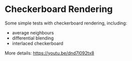 # Checkerboard Rendering

Some simple tests with checkerboard rendering, including:
- average neighbours
- differential blending
- interlaced checkerboard

More details: https://youtu.be/dnd7l092tx8
